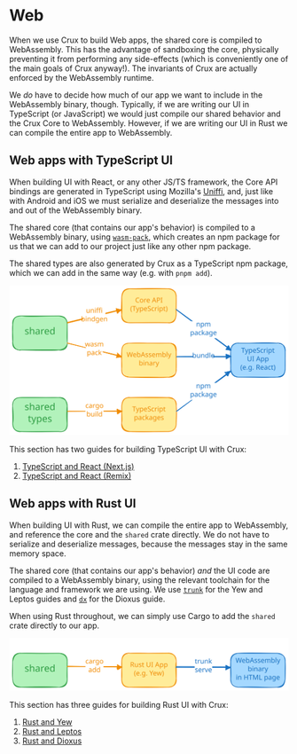 # Web

When we use Crux to build Web apps, the shared core is compiled to WebAssembly.
This has the advantage of sandboxing the core, physically preventing it from
performing any side-effects (which is conveniently one of the main goals of Crux
anyway!). The invariants of Crux are actually enforced by the WebAssembly
runtime.

We _do_ have to decide how much of our app we want to include in the WebAssembly
binary, though. Typically, if we are writing our UI in TypeScript (or
JavaScript) we would just compile our shared behavior and the Crux Core to
WebAssembly. However, if we are writing our UI in Rust we can compile the entire
app to WebAssembly.

## Web apps with TypeScript UI

When building UI with React, or any other JS/TS framework, the Core API bindings
are generated in TypeScript using Mozilla's
[Uniffi](https://mozilla.github.io/uniffi-rs/), and, just like with Android and
iOS we must serialize and deserialize the messages into and out of the
WebAssembly binary.

The shared core (that contains our app's behavior) is compiled to a WebAssembly
binary, using [`wasm-pack`](https://rustwasm.github.io/wasm-pack/), which
creates an npm package for us that we can add to our project just like any other
npm package.

The shared types are also generated by Crux as a TypeScript npm package, which
we can add in the same way (e.g. with `pnpm add`).

![build flow](./flow_ts.svg)

This section has two guides for building TypeScript UI with Crux:

1. [TypeScript and React (Next.js)](./nextjs.md)
2. [TypeScript and React (Remix)](./remix.md)

## Web apps with Rust UI

When building UI with Rust, we can compile the entire app to WebAssembly, and
reference the core and the `shared` crate directly. We do not have to serialize
and deserialize messages, because the messages stay in the same memory space.

The shared core (that contains our app's behavior) _and_ the UI code are
compiled to a WebAssembly binary, using the relevant toolchain for the language
and framework we are using. We use [`trunk`](https://trunkrs.dev/) for the Yew
and Leptos guides and [`dx`](https://dioxuslabs.com/learn/0.4/CLI/installation/)
for the Dioxus guide.

When using Rust throughout, we can simply use Cargo to add the `shared` crate
directly to our app.

![build flow](./flow_rust.svg)

This section has three guides for building Rust UI with Crux:

1. [Rust and Yew](./yew.md)
2. [Rust and Leptos](./leptos.md)
3. [Rust and Dioxus](./dioxus.md)

